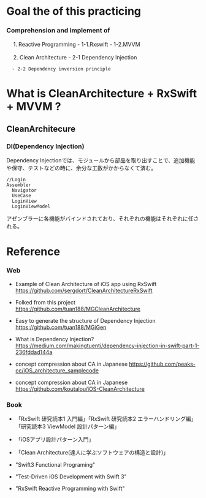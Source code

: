 
# Goal the of this practicing
### Comprehension and implement of

　   1. Reactive Programming
      - 1-1.Rxswift
      - 1-2.MVVM
   
　   2. Clean Architecture
      - 2-1 Dependency Injection
      
      - 2-2 Dependency inversion principle


  
# What is CleanArchitecture + RxSwift + MVVM ?



## CleanArchitecure

### DI(Dependency Injection)
   Dependency Injectionでは、モジュールから部品を取り出すことで、追加機能や保守、テストなどの時に、余分な工数がかからなくて済む。
```
//Login
Assembler
  Navigator
  UseCase
  LoginView
  LoginViewModel
```
アゼンブラーに各機能がバインドされており、それぞれの機能はそれぞれに任される。


# Reference
### Web
- Example of Clean Architecture of iOS app using RxSwift
https://github.com/sergdort/CleanArchitectureRxSwift

- Folked from this project
https://github.com/tuan188/MGCleanArchitecture

- Easy to generate the structure of Dependency Injection
https://github.com/tuan188/MGiGen

- What is Dependency Injection?
https://medium.com/makingtuenti/dependency-injection-in-swift-part-1-236fddad144a

- concept compression about CA in Japanese
https://github.com/peaks-cc/iOS_architecture_samplecode

- concept compression about CA in Japanese
https://github.com/koutalou/iOS-CleanArchitecture

### Book
- 「RxSwift 研究読本1 入門編」「RxSwift 研究読本2 エラーハンドリング編」「研究読本3 ViewModel 設計パターン編」　

- 「iOSアプリ設計パターン入門」

- 「Clean Architecture(達人に学ぶソフトウェアの構造と設計)」

- "Swift3 Functional Programing"

- "Test-Driven iOS Development with Swift 3"

- "RxSwift Reactive Programming with Swift"

